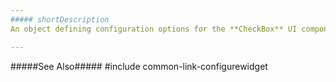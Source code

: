 ```yaml
---
##### shortDescription
An object defining configuration options for the **CheckBox** UI component.

---
```

#####See Also#####
#include common-link-configurewidget